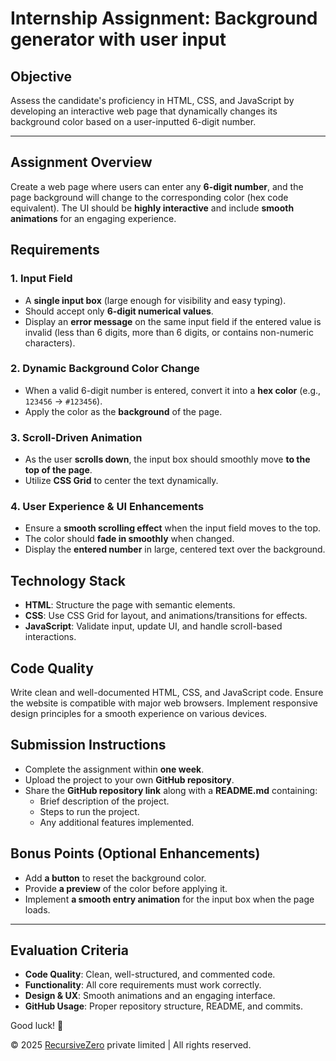 # Internship Assignment: Background generator with user input

## Objective

Assess the candidate's proficiency in HTML, CSS, and JavaScript by developing an interactive web page that dynamically changes its background color based on a user-inputted 6-digit number.

---

## Assignment Overview

Create a web page where users can enter any **6-digit number**, and the page background will change to the corresponding color (hex code equivalent). The UI should be **highly interactive** and include **smooth animations** for an engaging experience.

## Requirements

### 1. Input Field

- A **single input box** (large enough for visibility and easy typing).
- Should accept only **6-digit numerical values**.
- Display an **error message** on the same input field if the entered value is invalid (less than 6 digits, more than 6 digits, or contains non-numeric characters).

### 2. Dynamic Background Color Change

- When a valid 6-digit number is entered, convert it into a **hex color** (e.g., `123456` → `#123456`).
- Apply the color as the **background** of the page.

### 3. Scroll-Driven Animation

- As the user **scrolls down**, the input box should smoothly move **to the top of the page**.
- Utilize **CSS Grid** to center the text dynamically.

### 4. User Experience & UI Enhancements

- Ensure a **smooth scrolling effect** when the input field moves to the top.
- The color should **fade in smoothly** when changed.
- Display the **entered number** in large, centered text over the background.

## Technology Stack

- **HTML**: Structure the page with semantic elements.
- **CSS**: Use CSS Grid for layout, and animations/transitions for effects.
- **JavaScript**: Validate input, update UI, and handle scroll-based interactions.

## Code Quality

Write clean and well-documented HTML, CSS, and JavaScript code.
Ensure the website is compatible with major web browsers.
Implement responsive design principles for a smooth experience on various devices.

## Submission Instructions

- Complete the assignment within **one week**.
- Upload the project to your own **GitHub repository**.
- Share the **GitHub repository link** along with a **README.md** containing:
  - Brief description of the project.
  - Steps to run the project.
  - Any additional features implemented.

## Bonus Points (Optional Enhancements)

- Add **a button** to reset the background color.
- Provide **a preview** of the color before applying it.
- Implement **a smooth entry animation** for the input box when the page loads.

---

## Evaluation Criteria

- **Code Quality**: Clean, well-structured, and commented code.
- **Functionality**: All core requirements must work correctly.
- **Design & UX**: Smooth animations and an engaging interface.
- **GitHub Usage**: Proper repository structure, README, and commits.

Good luck! 🚀

&copy; 2025 [RecursiveZero](https://recursivezero.com) private limited | All rights reserved.
